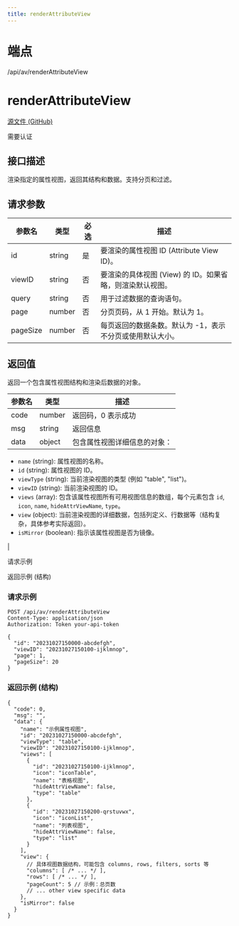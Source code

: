 ```yaml
---
title: renderAttributeView
---
```

# 端点

/api/av/renderAttributeView

# renderAttributeView

[源文件 (GitHub)](https://github.com/siyuan-note/siyuan/blob/master/kernel/api/av.go "查看源文件")

需要认证

## 接口描述

渲染指定的属性视图，返回其结构和数据。支持分页和过滤。

## 请求参数

| 参数名 | 类型 | 必选 | 描述 |
| --- | --- | --- | --- |
| id | string | 是 | 要渲染的属性视图 ID (Attribute View ID)。 |
| viewID | string | 否 | 要渲染的具体视图 (View) 的 ID。如果省略，则渲染默认视图。 |
| query | string | 否 | 用于过滤数据的查询语句。 |
| page | number | 否 | 分页页码，从 1 开始。默认为 1。 |
| pageSize | number | 否 | 每页返回的数据条数。默认为 -1，表示不分页或使用默认大小。 |

## 返回值

返回一个包含属性视图结构和渲染后数据的对象。

| 参数名 | 类型 | 描述 |
| --- | --- | --- |
| code | number | 返回码，0 表示成功 |
| msg | string | 返回信息 |
| data | object | 包含属性视图详细信息的对象：
-   `name` (string): 属性视图的名称。
-   `id` (string): 属性视图的 ID。
-   `viewType` (string): 当前渲染视图的类型 (例如 "table", "list")。
-   `viewID` (string): 当前渲染视图的 ID。
-   `views` (array): 包含该属性视图所有可用视图信息的数组，每个元素包含 `id`, `icon`, `name`, `hideAttrViewName`, `type`。
-   `view` (object): 当前渲染视图的详细数据，包括列定义、行数据等（结构复杂，具体参考实际返回）。
-   `isMirror` (boolean): 指示该属性视图是否为镜像。

 |

请求示例

返回示例 (结构)

### 请求示例

```
POST /api/av/renderAttributeView
Content-Type: application/json
Authorization: Token your-api-token

{
  "id": "20231027150000-abcdefgh",
  "viewID": "20231027150100-ijklmnop",
  "page": 1,
  "pageSize": 20
}
```

### 返回示例 (结构)

```
{
  "code": 0,
  "msg": "",
  "data": {
    "name": "示例属性视图",
    "id": "20231027150000-abcdefgh",
    "viewType": "table",
    "viewID": "20231027150100-ijklmnop",
    "views": [
      {
        "id": "20231027150100-ijklmnop",
        "icon": "iconTable",
        "name": "表格视图",
        "hideAttrViewName": false,
        "type": "table"
      },
      {
        "id": "20231027150200-qrstuvwx",
        "icon": "iconList",
        "name": "列表视图",
        "hideAttrViewName": false,
        "type": "list"
      }
    ],
    "view": {
      // 具体视图数据结构，可能包含 columns, rows, filters, sorts 等
      "columns": [ /* ... */ ],
      "rows": [ /* ... */ ],
      "pageCount": 5 // 示例：总页数
      // ... other view specific data
    },
    "isMirror": false
  }
}
```

